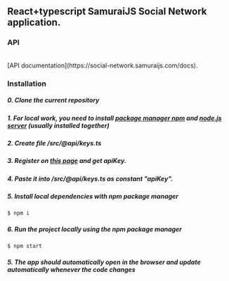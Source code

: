 ## React+typescript SamuraiJS Social Network application.

### API

<br/>
[API documentation](https://social-network.samuraijs.com/docs).
<br/>

### Installation

##### 0. Clone the current repository

##### 1. For local work, you need to install [package manager npm](https://www.npmjs.com/get-npm) and [node.js server](https://nodejs.org/en/) (usually installed together)

##### 2. Create file /src/@api/keys.ts

##### 3. Register on [this page](https://social-network.samuraijs.com/signUp) and get apiKey.

##### 4. Paste it into /src/@api/keys.ts as constant "apiKey".

##### 5. Install local dependencies with npm package manager

```bash
$ npm i
```

##### 6. Run the project locally using the npm package manager

```bash
$ npm start
```

##### 5. The app should automatically open in the browser and update automatically whenever the code changes
